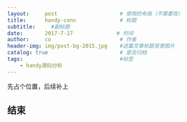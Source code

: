 ```yaml
---
layout:     post                    # 使用的布局（不需要改）
title:      handy-conn              # 标题 
subtitle:     #副标题
date:       2017-7-17              # 时间
author:     co                      # 作者
header-img: img/post-bg-2015.jpg    #这篇文章标题背景图片
catalog: true                       # 是否归档
tags:                               #标签
    - handy源码分析
---
```

先占个位置，后续补上

## 结束
